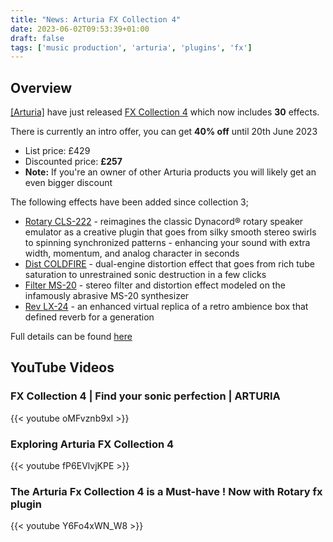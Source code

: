 ```yaml
---
title: "News: Arturia FX Collection 4"
date: 2023-06-02T09:53:39+01:00
draft: false
tags: ['music production', 'arturia', 'plugins', 'fx']
---
```


## Overview

[[Arturia]](https://www.arturia.com/) have just released [FX Collection 4](https://www.arturia.com/products/software-effects/fx-collection/overview/) which now includes **30** effects.  

There is currently an intro offer, you can get **40% off** until 20th June 2023
- List price: £429
- Discounted price: **£257**
- **Note:** If you're an owner of other Arturia products you will likely get an even bigger discount

The following effects have been added since collection 3;
- [Rotary CLS-222](https://www.arturia.com/products/software-effects/rotary-cls-222/overview/) - reimagines the classic Dynacord® rotary speaker emulator as a creative plugin that goes from silky smooth stereo swirls to spinning synchronized patterns - enhancing your sound with extra width, momentum, and analog character in seconds
- [Dist COLDFIRE](https://www.arturia.com/products/software-effects/dist-coldfire/overview/) - dual-engine distortion effect that goes from rich tube saturation to unrestrained sonic destruction in a few clicks
- [Filter MS-20](https://www.arturia.com/products/software-effects/filter-ms-20/overview/) - stereo filter and distortion effect modeled on the infamously abrasive MS-20 synthesizer
- [Rev LX-24](https://www.arturia.com/products/software-effects/rev-lx-24/overview/) - an enhanced virtual replica of a retro ambience box that defined reverb for a generation

Full details can be found [here](https://www.arturia.com/products/software-effects/fx-collection/overview/)

## YouTube Videos

### FX Collection 4 | Find your sonic perfection | ARTURIA
{{< youtube oMFvznb9xI >}}

### Exploring Arturia FX Collection 4
{{< youtube fP6EVlvjKPE >}}

### The Arturia Fx Collection 4 is a Must-have ! Now with Rotary fx plugin
{{< youtube Y6Fo4xWN_W8 >}}
